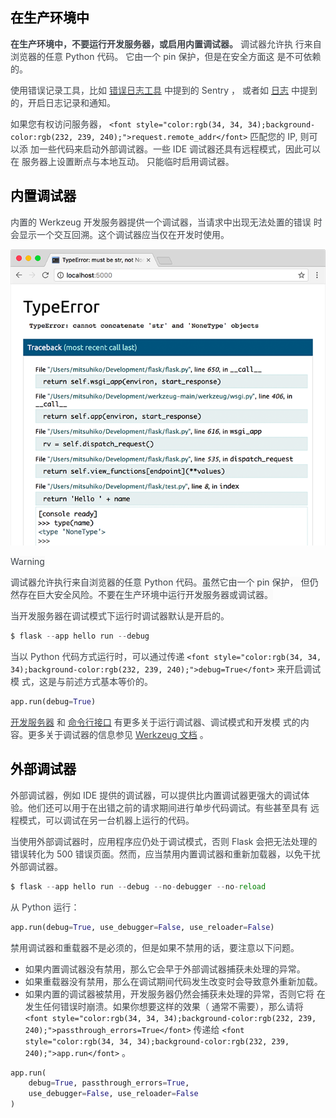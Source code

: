 ## <font style="color:black;">在生产环境中</font>
**<font style="color:rgb(62, 67, 73);">在生产环境中，不要运行开发服务器，或启用内置调试器。</font>**<font style="color:rgb(62, 67, 73);"> </font><font style="color:rgb(62, 67, 73);">调试器允许执 行来自浏览器的任意 Python 代码。 它由一个 pin 保护，但是在安全方面这 是不可依赖的。</font>

<font style="color:rgb(62, 67, 73);">使用错误记录工具，比如</font><font style="color:rgb(62, 67, 73);"> </font>[<font style="color:rgb(62, 67, 73);">错误日志工具</font>](https://dormousehole.readthedocs.io/en/2.3.2/errorhandling.html#error-logging-tools)<font style="color:rgb(62, 67, 73);"> </font><font style="color:rgb(62, 67, 73);">中提到的 Sentry ， 或者如</font><font style="color:rgb(62, 67, 73);"> </font>[<font style="color:rgb(62, 67, 73);">日志</font>](https://dormousehole.readthedocs.io/en/2.3.2/logging.html)<font style="color:rgb(62, 67, 73);"> </font><font style="color:rgb(62, 67, 73);">中提到的，开启日志记录和通知。</font>

<font style="color:rgb(62, 67, 73);">如果您有权访问服务器，</font><font style="color:rgb(62, 67, 73);"> </font>`<font style="color:rgb(34, 34, 34);background-color:rgb(232, 239, 240);">request.remote_addr</font>`<font style="color:rgb(62, 67, 73);"> </font><font style="color:rgb(62, 67, 73);">匹配您的 IP, 则可以添 加一些代码来启动外部调试器。一些 IDE 调试器还具有远程模式，因此可以在 服务器上设置断点与本地互动。 只能临时启用调试器。</font>

## <font style="color:black;">内置调试器</font>
<font style="color:rgb(62, 67, 73);">内置的 Werkzeug 开发服务器提供一个调试器，当请求中出现无法处置的错误 时会显示一个交互回溯。这个调试器应当仅在开发时使用。</font>

![](../../../images/1728304997525-8a3dd13c-f0af-421e-81f5-5fd15257fe56.png)

<font style="color:rgb(62, 67, 73);background-color:rgb(250, 250, 250);">Warning</font>

<font style="color:rgb(62, 67, 73);background-color:rgb(250, 250, 250);">调试器允许执行来自浏览器的任意 Python 代码。虽然它由一个 pin 保护， 但仍然存在巨大安全风险。不要在生产环境中运行开发服务器或调试器。</font>

<font style="color:rgb(62, 67, 73);">当开发服务器在调试模式下运行时调试器默认是开启的。</font>

```python
$ flask --app hello run --debug
```

<font style="color:rgb(62, 67, 73);">当以 Python 代码方式运行时，可以通过传递</font><font style="color:rgb(62, 67, 73);"> </font>`<font style="color:rgb(34, 34, 34);background-color:rgb(232, 239, 240);">debug=True</font>`<font style="color:rgb(62, 67, 73);"> </font><font style="color:rgb(62, 67, 73);">来开启调试模 式，这是与前述方式基本等价的。</font>

```python
app.run(debug=True)
```

[<font style="color:rgb(62, 67, 73);">开发服务器</font>](https://dormousehole.readthedocs.io/en/2.3.2/server.html)<font style="color:rgb(62, 67, 73);"> </font><font style="color:rgb(62, 67, 73);">和</font><font style="color:rgb(62, 67, 73);"> </font>[<font style="color:rgb(62, 67, 73);">命令行接口</font>](https://dormousehole.readthedocs.io/en/2.3.2/cli.html)<font style="color:rgb(62, 67, 73);"> </font><font style="color:rgb(62, 67, 73);">有更多关于运行调试器、调试模式和开发模 式的内容。更多关于调试器的信息参见</font><font style="color:rgb(62, 67, 73);"> </font>[<font style="color:rgb(62, 67, 73);">Werkzeug 文档</font>](https://werkzeug.palletsprojects.com/debug/)<font style="color:rgb(62, 67, 73);"> </font><font style="color:rgb(62, 67, 73);">。</font>

## <font style="color:black;">外部调试器</font>
<font style="color:rgb(62, 67, 73);">外部调试器，例如 IDE 提供的调试器，可以提供比内置调试器更强大的调试体 验。他们还可以用于在出错之前的请求期间进行单步代码调试。有些甚至具有 远程模式，可以调试在另一台机器上运行的代码。</font>

<font style="color:rgb(62, 67, 73);">当使用外部调试器时，应用程序应仍处于调试模式，否则 Flask 会把无法处理的 错误转化为 500 错误页面。然而，应当禁用内置调试器和重新加载器，以免干扰 外部调试器。</font>

```python
$ flask --app hello run --debug --no-debugger --no-reload
```

<font style="color:rgb(62, 67, 73);">从 Python 运行：</font>

```python
app.run(debug=True, use_debugger=False, use_reloader=False)
```

<font style="color:rgb(62, 67, 73);">禁用调试器和重载器不是必须的，但是如果不禁用的话，要注意以下问题。</font>

+ <font style="color:rgb(62, 67, 73);">如果内置调试器没有禁用，那么它会早于外部调试器捕获未处理的异常。</font>
+ <font style="color:rgb(62, 67, 73);">如果重载器没有禁用，那么在调试期间代码发生改变时会导致意外重新加载。</font>
+ <font style="color:rgb(62, 67, 73);">如果内置的调试器被禁用，开发服务器仍然会捕获未处理的异常，否则它将 在发生任何错误时崩溃。如果你想要这样的效果（ 通常不需要），那么请将</font><font style="color:rgb(62, 67, 73);"> </font>`<font style="color:rgb(34, 34, 34);background-color:rgb(232, 239, 240);">passthrough_errors=True</font>`<font style="color:rgb(62, 67, 73);"> </font><font style="color:rgb(62, 67, 73);">传递给</font><font style="color:rgb(62, 67, 73);"> </font>`<font style="color:rgb(34, 34, 34);background-color:rgb(232, 239, 240);">app.run</font>`<font style="color:rgb(62, 67, 73);"> </font><font style="color:rgb(62, 67, 73);">。</font>

```python
app.run(
    debug=True, passthrough_errors=True,
    use_debugger=False, use_reloader=False
)
```

